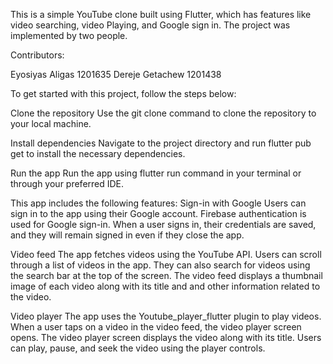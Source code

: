 This is a simple YouTube clone built using Flutter, which has features like video searching, video Playing, and Google sign in. The project was implemented by two people.

Contributors:

Eyosiyas Aligas 1201635
Dereje Getachew 1201438

To get started with this project, follow the steps below:

Clone the repository
Use the git clone command to clone the repository to your local machine.

Install dependencies
Navigate to the project directory and run flutter pub get to install the necessary dependencies.

Run the app
Run the app using flutter run command in your terminal or through your preferred IDE.

This app includes the following features: 
Sign-in with Google
Users can sign in to the app using their Google account. Firebase authentication is used for Google sign-in. When a user signs in, their credentials are saved, and they
will remain signed in even if they close the app.

Video feed
The app fetches videos using the YouTube API. Users can scroll through a list of videos in the app. They can also search for videos using the search bar at the top of
the screen. The video feed displays a thumbnail image of each video along with its title and and other information related to the video. 

Video player 
The app uses the Youtube_player_flutter plugin to play videos. When a user taps on a video in the video feed, the video player screen opens. The video player screen displays the video along with its title. Users can play, pause, and seek the video using the player controls.
